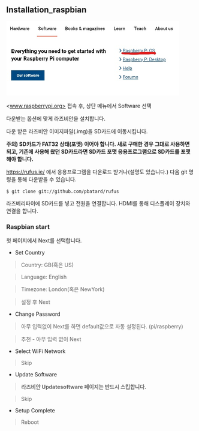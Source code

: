 ## Installation_raspbian

<img src = "./images/Install_os.jpg">

<www.raspberrypi.org> 접속 후, 상단 메뉴에서 Software 선택

다운받는 옵션에 맞게 라즈비안을 설치합니다.

다운 받은 라즈비안 이미지파일(.img)을 SD카드에 이동시킵니다. 

**주의) SD카드가 FAT32 상태(포맷) 이어야 합니다. 새로 구매한 경우 그대로 사용하면 되고, 기존에 사용해 왔던 SD카드라면 SD카드 포맷 응용프로그램으로 SD카드를 포맷해야 합니다.**

<https://rufus.ie/> 에서 응용프로그램을 다운로드 받거나(설명도 있습니다.) 다음 git 명령을 통해 다운받을 수 있습니다.

```
$ git clone git://github.com/pbatard/rufus
```

라즈베리파이에 SD카드를 넣고 전원을 연결합니다. HDMI를 통해 디스플레이 장치와 연결을 합니다. 

### Raspbian start

첫 페이지에서 Next를 선택합니다.

- Set Country

>Country: GB(혹은 US)
  
>Language: English

>Timezone: London(혹은 NewYork)
  
>설정 후 Next

- Change Password
  
>아무 입력없이 Next를 하면 default값으로 자동 설정된다. (pi/raspberry)
  
>추천 - 아무 입력 없이 Next

- Select WiFi Network
  
>Skip
  
- Update Software
  
>**라즈비안 Updatesoftware 페이지는 반드시 스킵합니다.**
  
>Skip

- Setup Complete
  
>Reboot
